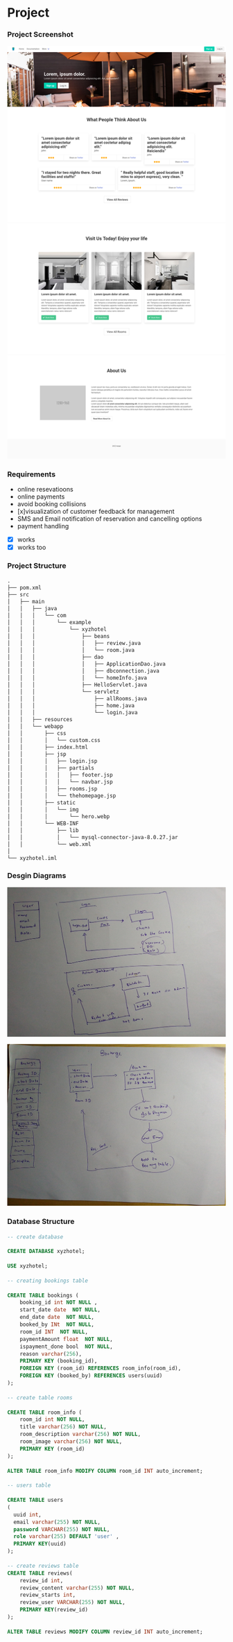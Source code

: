 # Project

### Project Screenshot

![homepage](content/img/projscreenshot.png)



### Requirements

- online resevatioons
- online payments
- avoid booking collisions
- [x]visualization of customer feedback for management
- SMS and Email notification of reservation and cancelling options
- payment handling

- [x] works
- [x] works too

### Project Structure

```
.
├── pom.xml
├── src
│   ├── main
│   │   ├── java
│   │   │   └── com
│   │   │       └── example
│   │   │           └── xyzhotel
│   │   │               ├── beans
│   │   │               │   ├── review.java
│   │   │               │   └── room.java
│   │   │               ├── dao
│   │   │               │   ├── ApplicationDao.java
│   │   │               │   ├── dbconnection.java
│   │   │               │   └── homeInfo.java
│   │   │               ├── HelloServlet.java
│   │   │               └── servletz
│   │   │                   ├── allRooms.java
│   │   │                   ├── home.java
│   │   │                   └── login.java
│   │   ├── resources
│   │   └── webapp
│   │       ├── css
│   │       │   └── custom.css
│   │       ├── index.html
│   │       ├── jsp
│   │       │   ├── login.jsp
│   │       │   ├── partials
│   │       │   │   ├── footer.jsp
│   │       │   │   └── navbar.jsp
│   │       │   ├── rooms.jsp
│   │       │   └── thehomepage.jsp
│   │       ├── static
│   │       │   └── img
│   │       │       └── hero.webp
│   │       └── WEB-INF
│   │           ├── lib
│   │           │   └── mysql-connector-java-8.0.27.jar
│   │           └── web.xml
│
└── xyzhotel.iml
```

### Desgin Diagrams

![ArcoLinux_2021-11-17_17-15-26.png](content/img/ArcoLinux_2021-11-17_17-15-26.png)

![ArcoLinux_2021-11-17_17-16-04.png](content/img/ArcoLinux_2021-11-17_17-16-04.png)



### Database Structure

```sql
-- create database

CREATE DATABASE xyzhotel;

USE xyzhotel;

-- creating bookings table

CREATE TABLE bookings (
    booking_id int NOT NULL ,
    start_date date  NOT NULL,
    end_date date  NOT NULL,
    booked_by INt  NOT NULL,
    room_id INT  NOT NULL,
    paymentAmount float  NOT NULL,
    ispayment_done bool  NOT NULL,
    reason varchar(256),
    PRIMARY KEY (booking_id),
    FOREIGN KEY (room_id) REFERENCES room_info(room_id),
    FOREIGN KEY (booked_by) REFERENCES users(uuid)
);

-- create table rooms

CREATE TABLE room_info (
    room_id int NOT NULL,
    title varchar(256) NOT NULL,
    room_description varchar(256) NOT NULL,
    room_image varchar(256) NOT NULL,
    PRIMARY KEY (room_id)
);

ALTER TABLE room_info MODIFY COLUMN room_id INT auto_increment;

-- users table

CREATE TABLE users
(
  uuid int,
  email varchar(255) NOT NULL,
  password VARCHAR(255) NOT NULL,
  role varchar(255) DEFAULT 'user' ,
  PRIMARY KEY(uuid)
);

-- create reviews table
CREATE TABLE reviews(
    review_id int,  
    review_content varchar(255) NOT NULL, 
    review_starts int,
    review_user VARCHAR(255) NOT NULL,
    PRIMARY KEY(review_id) 
);

ALTER TABLE reviews MODIFY COLUMN review_id INT auto_increment;

```